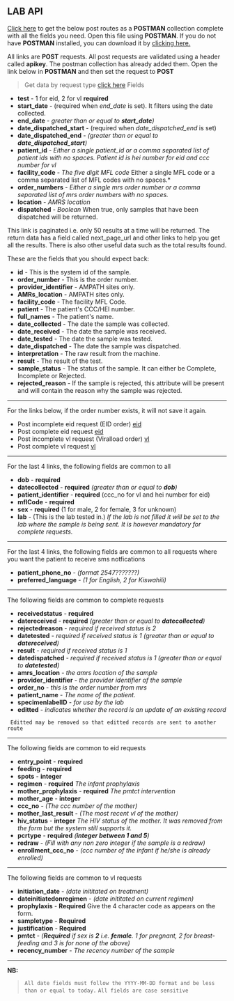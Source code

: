 ## LAB API

[Click here](http://lab-2.test.nascop.org/download/api) to get the below post routes as a **POSTMAN** collection complete with all the fields you need. Open this file using **POSTMAN**. If you do not have **POSTMAN** installed, you can download it by [clicking here.](https://www.getpostman.com/downloads/)


All links are **POST** requests. All post requests are validated using a header called **apikey**. The postman collection has already added them.
Open the link below in **POSTMAN** and then set the request to **POST** 
> Get data by request type [click here](http://lab.test.nascop.org/api/function)
Fields
- **test** - 1 for eid, 2 for vl **required**
- **start_date** - (required when *end_date* is set). It filters using the date collected.
- **end_date** - *greater than or equal to **start_date**)*
- **date_dispatched_start** - (required when *date_dispatched_end* is set)
- **date_dispatched_end** - *(greater than or equal to **date_dispatched_start**)*
- **patient_id** - *Either a single patient_id or a comma separated list of patient ids with no spaces. Patient id is hei number for eid and ccc number for vl*
- **facility_code** - *The five digit MFL code* Either a single MFL code or a comma separated list of MFL codes with no spaces.*
- **order_numbers** - *Either a single mrs order number or a comma separated list of mrs order numbers with no spaces.*
- **location** - *AMRS location*
- **dispatched** - *Boolean* When true, only samples that have been dispatched will be returned.

This link is paginated i.e. only 50 results at a time will be returned. The return data has a field called next_page_url and other links to help you get all the results. There is also other useful data such as the total results found.

These are the fields that you should expect back:
- **id** - This is the system id of the sample.
- **order_number** - This is the order number.
- **provider_identifier** - AMPATH sites only.
- **AMRs_location** - AMPATH sites only.
- **facility_code** - The facility MFL Code.
- **patient** - The patient's CCC/HEI number.
- **full_names** - The patient's name.
- **date_collected** - The date the sample was collected.
- **date_received** - The date the sample was received.
- **date_tested** - The date the sample was tested.
- **date_dispatched** - The date the sample was dispatched.
- **interpretation** - The raw result from the machine.
- **result** - The result of the test. 
- **sample_status** - The status of the sample. It can either be Complete, Incomplete or Rejected.
- **rejected_reason** - If the sample is rejected, this attribute will be present and will contain the reason why the sample was rejected.

---
For the links below, if the order number exists, it will not save it again.
- Post incomplete eid request (EID order) [eid](http://lab.test.nascop.org/api/eid)
- Post complete eid request [eid](http://lab.test.nascop.org/api/eid_complete)
- Post incomplete vl request (Viralload order) [vl](http://lab.test.nascop.org/api/vl)
- Post complete vl request [vl](http://lab.test.nascop.org/api/vl_complete)

---
For the last 4 links, the following fields are common to all
 - **dob** - **required**
 - **datecollected** -  **required**  *(greater than or equal to **dob**)*
 - **patient_identifier** -  **required** (ccc_no for vl and hei number for eid)
 - **mflCode** -  **required**
 - **sex** -  **required** (1 for male, 2 for female, 3 for unknown)
 - **lab** - (This is the lab tested in.) *If the lab is not filled it will be set to the lab where the sample is being sent. It is however mandatory for complete requests.*

---
For the last 4 links, the following fields are common to all requests where you want the patient to receive sms notfications
 - **patient_phone_no** -  *(format 2547???????)*
 - **preferred_language** - *(1 for English, 2 for Kiswahili)*

---
The following fields are common to complete requests 
- **receivedstatus** - **required**
- **datereceived** - **required**  *(greater than or equal to **datecollected**)*
- **rejectedreason** - *required if received status is 2*
- **datetested** - *required if received status is 1*  *(greater than or equal to **datereceived**)*
- **result** - *required if received status is 1*
- **datedispatched** - *required if received status is 1*  *(greater than or equal to **datetested**)*
- **amrs_location** - *the amrs location of the sample*
- **provider_identifier** - *the provider identifier of the sample*
- **order_no** - *this is the order number from mrs*
- **patient_name** - *The name of the patient.*
- **specimenlabelID** - *for use by the lab*
- **editted** - *indicates whether the record is an update of an existing record*

` Editted may be removed so that editted records are sent to another route`

---
The following fields are common to eid requests
 - **entry_point** - **required**
 - **feeding** - **required**
 - **spots** - **integer**
 - **regimen** - **required** *The infant prophylaxis*
 - **mother_prophylaxis** - **required** *The pmtct intervention*
 - **mother_age** - **integer**
 - **ccc_no** - *(The ccc number of the mother)*
 - **mother_last_result** - *(The most recent vl of the mother)*
 - **hiv_status** - **integer** *The HIV status of the mother. It was removed from the form but the system still supports it.*
 - **pcrtype** - **required**  *(**integer between 1 and 5**)*
 - **redraw** - *(Fill with any non zero integer if the sample is a redraw)*
 - **enrollment_ccc_no** - *(ccc number of the infant if he/she is already enrolled)*

---
The following fields are common to vl requests
 - **initiation_date** - *(date inititated on treatment)*
 - **dateinitiatedonregimen** - *(date inititated on current regimen)*
 - **prophylaxis** - **Required** Give the 4 character code as appears on the form.
 - **sampletype** - **Required**
 - **justification** - **Required**
 - **pmtct** - *(**Required** if sex is **2** i.e. **female**. 1 for pregnant, 2 for breast-feeding and 3 is for none of the above)*
 - **recency_number** - *The recency number of the sample*


---
**NB:**
>`All date fields must follow the YYYY-MM-DD format and be less than or equal to today.`
>`All fields are case sensitive`



